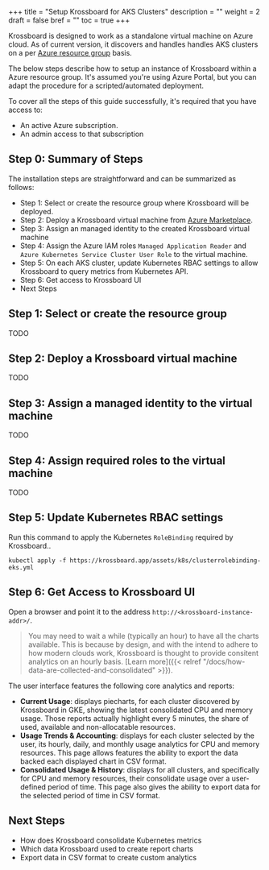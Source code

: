 +++
title = "Setup Krossboard for AKS Clusters"
description = ""
weight = 2
draft = false
bref = ""
toc = true 
+++

Krossboard is designed to work as a standalone virtual machine on Azure cloud. 
As of current version, it discovers and handles handles AKS clusters on a per [Azure resource group](https://docs.microsoft.com/en-us/azure/azure-resource-manager/management/overview) basis. 

The below steps describe how to setup an instance of Krossboard within a Azure resource group. It's assumed you're using Azure Portal, but you can adapt the procedure for a scripted/automated deployment.

To cover all the steps of this guide successfully, it's required that you have access to:
* An active Azure subscription.
* An admin access to that subscription


## Step 0: Summary of Steps
The installation steps are straightforward and can be summarized as follows:

* Step 1: Select or create the resource group where Krossboard will be deployed.
* Step 2: Deploy a Krossboard virtual machine from [Azure Marketplace](https://portal.azure.com/#blade/Microsoft_Azure_Marketplace).
* Step 3: Assign an managed identity to the created Krossboard virtual machine
* Step 4: Assign the Azure IAM roles `Managed Application Reader` and `Azure Kubernetes Service Cluster User Role` to the virtual machine. 
* Step 5: On each AKS cluster, update Kubernetes RBAC settings to allow Krossboard to query metrics from Kubernetes API. 
* Step 6: Get access to Krossboard UI
* Next Steps

## Step 1: Select or create the resource group
TODO

## Step 2: Deploy a Krossboard virtual machine
TODO

## Step 3: Assign a managed identity to the virtual machine
TODO

## Step 4: Assign required roles to the virtual machine
TODO

## Step 5: Update Kubernetes RBAC settings
Run this command to apply the Kubernetes `RoleBinding` required by Krossboard..

```
kubectl apply -f https://krossboard.app/assets/k8s/clusterrolebinding-eks.yml
```

## Step 6: Get Access to Krossboard UI
Open a browser and point it to the address `http://<krossboard-instance-addr>/`.

> You may need to wait a while (typically an hour) to have all the charts available. This is because by design, and with the intend to adhere to how modern clouds work, Krossboard is thought to provide consitent analytics on an hourly basis. [Learn more]({{< relref "/docs/how-data-are-collected-and-consolidated" >}}).

The user interface features the following core analytics and reports:
 * **Current Usage**: displays piecharts, for each cluster discovered by Krossboard in GKE, showing the latest consolidated CPU and memory usage. Those reports actually highlight every 5 minutes, the share of used, available and non-allocatable resources.
 * **Usage Trends & Accounting**: displays for each cluster selected by the user, its hourly, daily, and monthly usage analytics for CPU and memory resources. This page allows features the ability to export the data backed each displayed chart in CSV format.
 * **Consolidated Usage & History**: displays for all clusters, and specifically for CPU and memory resources, their consolidate usage over a user-defined period of time. This page also gives the ability to export data for the selected period of time in CSV format.

## Next Steps

* How does Krossboard consolidate Kubernetes metrics
* Which data Krossboard used to create report charts
* Export data in CSV format to create custom analytics